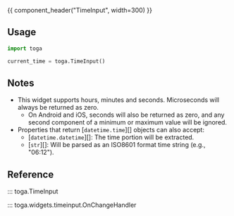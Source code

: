{{ component_header("TimeInput", width=300) }}

## Usage

```python
import toga

current_time = toga.TimeInput()
```

## Notes

- This widget supports hours, minutes and seconds. Microseconds will always be returned as zero.
    - On Android and iOS, seconds will also be returned as zero, and any second component of a minimum or maximum value will be ignored.
- Properties that return [`datetime.time`][] objects can also accept:
    - [`datetime.datetime`][]: The time portion will be extracted.
    - [`str`][]: Will be parsed as an ISO8601 format time string (e.g., "06:12").

## Reference

::: toga.TimeInput

::: toga.widgets.timeinput.OnChangeHandler
